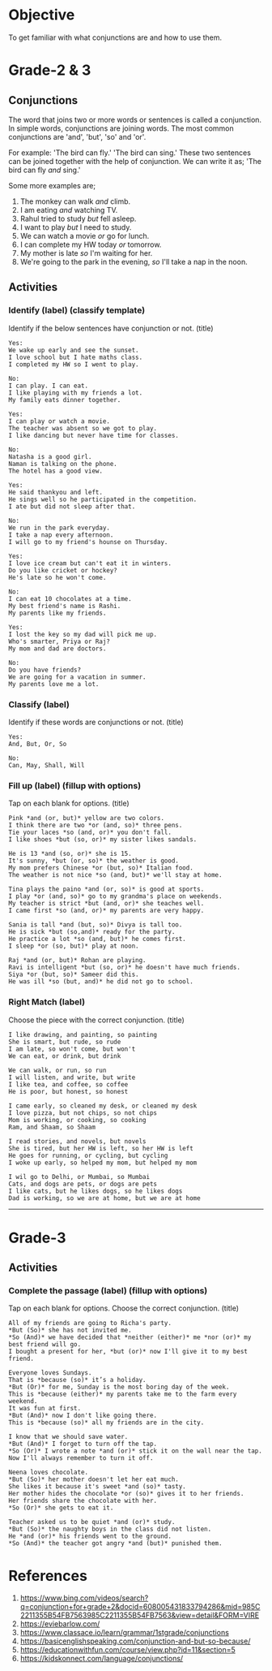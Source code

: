 # Objective

To get familiar with what conjunctions are and how to use them.

# Grade-2 & 3

## Conjunctions

The word that joins two or more words or sentences is called a conjunction. In simple words, conjunctions are joining words. The most common conjunctions are 'and', 'but', 'so' and 'or'.

For example:
'The bird can fly.' 'The bird can sing.'
These two sentences can be joined together with the help of conjunction. We can write it as;
'The bird can fly *and* sing.'

Some more examples are;
1. The monkey can walk *and* climb.
2. I am eating *and* watching TV.
3. Rahul tried to study *but* fell asleep.
4. I want to play *but* I need to study.
5. We can watch a movie *or* go for lunch.
6. I can complete my HW today *or* tomorrow.
7. My mother is late *so* I'm waiting for her.
8. We're going to the park in the evening, *so* I'll take a nap in the noon.

## Activities

### Identify (label) (classify template)

Identify if the below sentences have conjunction or not. (title)
```
Yes:
We wake up early and see the sunset.
I love school but I hate maths class.
I completed my HW so I went to play.

No:
I can play. I can eat.
I like playing with my friends a lot.
My family eats dinner together.
```

```
Yes:
I can play or watch a movie.
The teacher was absent so we got to play.
I like dancing but never have time for classes.

No:
Natasha is a good girl.
Naman is talking on the phone.
The hotel has a good view.
```

```
Yes:
He said thankyou and left.
He sings well so he participated in the competition.
I ate but did not sleep after that.

No:
We run in the park everyday.
I take a nap every afternoon.
I will go to my friend's hounse on Thursday.
```

```
Yes:
I love ice cream but can't eat it in winters.
Do you like cricket or hockey?
He's late so he won't come.

No:
I can eat 10 chocolates at a time.
My best friend's name is Rashi.
My parents like my friends.
```

```
Yes:
I lost the key so my dad will pick me up.
Who's smarter, Priya or Raj?
My mom and dad are doctors.

No:
Do you have friends?
We are going for a vacation in summer.
My parents love me a lot.
```

### Classify (label)

Identify if these words are conjunctions or not. (title)
```
Yes:
And, But, Or, So

No:
Can, May, Shall, Will
```

### Fill up (label) (fillup with options)

Tap on each blank for options. (title)
```
Pink *and (or, but)* yellow are two colors.
I think there are two *or (and, so)* three pens.
Tie your laces *so (and, or)* you don't fall.
I like shoes *but (so, or)* my sister likes sandals.
```

```
He is 13 *and (so, or)* she is 15.
It's sunny, *but (or, so)* the weather is good.
My mom prefers Chinese *or (but, so)* Italian food.
The weather is not nice *so (and, but)* we'll stay at home.
```

```
Tina plays the paino *and (or, so)* is good at sports.
I play *or (and, so)* go to my grandma's place on weekends.
My teacher is strict *but (and, or)* she teaches well.
I came first *so (and, or)* my parents are very happy.
```

```
Sania is tall *and (but, so)* Divya is tall too.
He is sick *but (so,and)* ready for the party.
He practice a lot *so (and, but)* he comes first.
I sleep *or (so, but)* play at noon.
```

```
Raj *and (or, but)* Rohan are playing.
Ravi is intelligent *but (so, or)* he doesn't have much friends.
Siya *or (but, so)* Sameer did this.
He was ill *so (but, and)* he did not go to school.
```

### Right Match (label)

Choose the piece with the correct conjunction. (title)
```
I like drawing, and painting, so painting
She is smart, but rude, so rude
I am late, so won't come, but won't
We can eat, or drink, but drink
```

```
We can walk, or run, so run
I will listen, and write, but write
I like tea, and coffee, so coffee
He is poor, but honest, so honest
```

```
I came early, so cleaned my desk, or cleaned my desk
I love pizza, but not chips, so not chips
Mom is working, or cooking, so cooking
Ram, and Shaam, so Shaam
```

```
I read stories, and novels, but novels
She is tired, but her HW is left, so her HW is left
He goes for running, or cycling, but cycling
I woke up early, so helped my mom, but helped my mom
```

```
I wil go to Delhi, or Mumbai, so Mumbai
Cats, and dogs are pets, or dogs are pets
I like cats, but he likes dogs, so he likes dogs
Dad is working, so we are at home, but we are at home
```

******************************************************************************************************************************************************************************************************************************************************************************************************************************************************************

# Grade-3

## Activities

### Complete the passage (label) (fillup with options)

Tap on each blank for options. Choose the correct conjunction. (title)
```
All of my friends are going to Richa's party.
*But (So)* she has not invited me.
*So (And)* we have decided that *neither (either)* me *nor (or)* my best friend will go.
I bought a present for her, *but (or)* now I'll give it to my best friend.
```

```
Everyone loves Sundays. 
That is *because (so)* it’s a holiday. 
*But (Or)* for me, Sunday is the most boring day of the week. 
This is *because (either)* my parents take me to the farm every weekend. 
It was fun at first. 
*But (And)* now I don't like going there. 
This is *because (so)* all my friends are in the city.
```

```
I know that we should save water.
*But (And)* I forget to turn off the tap.
*So (Or)* I wrote a note *and (or)* stick it on the wall near the tap.
Now I'll always remember to turn it off.
```

```
Neena loves chocolate.
*But (So)* her mother doesn't let her eat much.
She likes it because it's sweet *and (so)* tasty.
Her mother hides the chocolate *or (so)* gives it to her friends.
Her friends share the chocolate with her.
*So (Or)* she gets to eat it.
```

```
Teacher asked us to be quiet *and (or)* study.
*But (So)* the naughty boys in the class did not listen.
He *and (or)* his friends went to the ground.
*So (And)* the teacher got angry *and (but)* punished them.
```

# References

1. https://www.bing.com/videos/search?q=conjunction+for+grade+2&docid=608005431833794286&mid=985C2211355B54FB7563985C2211355B54FB7563&view=detail&FORM=VIRE
2. https://eviebarlow.com/
3. https://www.classace.io/learn/grammar/1stgrade/conjunctions
4. https://basicenglishspeaking.com/conjunction-and-but-so-because/
5. https://educationwithfun.com/course/view.php?id=11&section=5
6. https://kidskonnect.com/language/conjunctions/
